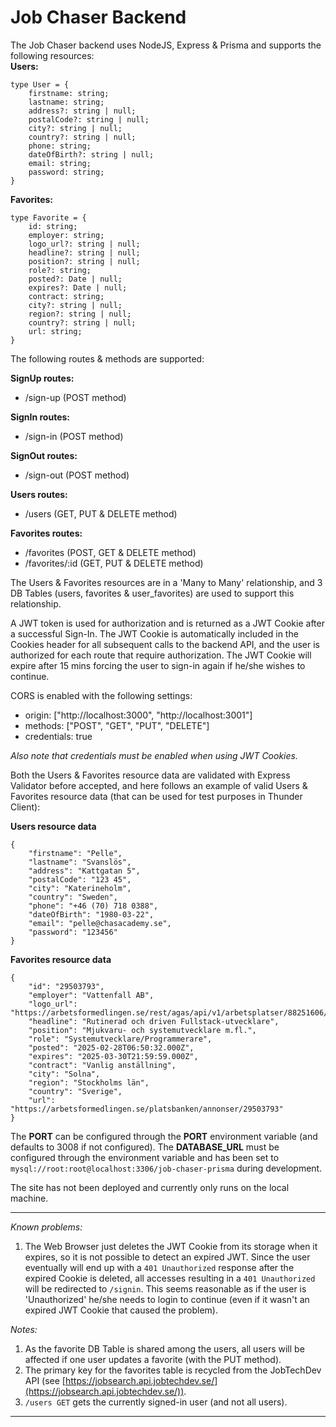 # Job Chaser Backend

The Job Chaser backend uses NodeJS, Express & Prisma and supports the following resources:  
**Users:**
```
type User = {
    firstname: string;
    lastname: string;
    address?: string | null;
    postalCode?: string | null;
    city?: string | null;
    country?: string | null;
    phone: string;
    dateOfBirth?: string | null;
    email: string;
    password: string;
}
```
  
**Favorites:**
```
type Favorite = {
    id: string;
    employer: string;
    logo_url?: string | null;
    headline?: string | null;
    position?: string | null;
    role?: string;
    posted?: Date | null;
    expires?: Date | null;
    contract: string;
    city?: string | null;
    region?: string | null;
    country?: string | null;
    url: string;
}
``` 

The following routes & methods are supported:  
  
**SignUp routes:**
- /sign-up (POST method)

**SignIn routes:**
- /sign-in (POST method)

**SignOut routes:**
- /sign-out (POST method)

**Users routes:**
- /users (GET, PUT & DELETE method)
  
**Favorites routes:**
- /favorites (POST, GET & DELETE method)
- /favorites/:id (GET, PUT & DELETE method)

The Users & Favorites resources are in a 'Many to Many' relationship, and 3 DB Tables (users, favorites & user_favorites) are used to support this relationship.

A JWT token is used for authorization and is returned as a JWT Cookie after a successful Sign-In. 
The JWT Cookie is automatically included in the Cookies header for all subsequent calls to the backend API, and the user is authorized for each route that require authorization. The JWT Cookie will expire after 15 mins forcing the user to sign-in again if he/she wishes to continue. 

CORS is enabled with the following settings:
- origin: ["http://localhost:3000", "http://localhost:3001"]
- methods: ["POST", "GET", "PUT",  "DELETE"]
- credentials: true

*Also note that credentials must be enabled when using JWT Cookies.*
  
Both the Users & Favorites resource data are validated with Express Validator before accepted, and here follows an example of valid Users & Favorites resource data (that can be used for test purposes in Thunder Client):

**Users resource data**
```
{
    "firstname": "Pelle",
    "lastname": "Svanslös",
    "address": "Kattgatan 5",
    "postalCode": "123 45",
    "city": "Katerineholm",
    "country": "Sweden",
    "phone": "+46 (70) 718 0388",
    "dateOfBirth": "1980-03-22",
    "email": "pelle@chasacademy.se",
    "password": "123456"
}
```

**Favorites resource data**
```
{
    "id": "29503793",
    "employer": "Vattenfall AB",
    "logo_url": "https://arbetsformedlingen.se/rest/agas/api/v1/arbetsplatser/88251606/logotyper/logo.png",
    "headline": "Rutinerad och driven Fullstack-utvecklare",
    "position": "Mjukvaru- och systemutvecklare m.fl.",
    "role": "Systemutvecklare/Programmerare",
    "posted": "2025-02-28T06:50:32.000Z",
    "expires": "2025-03-30T21:59:59.000Z",
    "contract": "Vanlig anställning",
    "city": "Solna",
    "region": "Stockholms län",
    "country": "Sverige",
    "url": "https://arbetsformedlingen.se/platsbanken/annonser/29503793"
}
```

The **PORT** can be configured through the **PORT** environment variable (and defaults to 3008 if not configured).
The **DATABASE_URL** must be configured through the environment variable and has been set to 
`mysql://root:root@localhost:3306/job-chaser-prisma` 
during development.
  
The site has not been deployed and currently only runs on the local machine.
  
***
*Known problems:*
  
1. The Web Browser just deletes the JWT Cookie from its storage when it expires, so it is not possible to detect an expired JWT. Since the user eventually will end up with a `401 Unauthorized` response after the expired Cookie is deleted, all accesses resulting in a `401 Unauthorized` will be redirected to `/signin`. This seems reasonable as if the user is 'Unauthorized' he/she needs to login to continue (even if it wasn't an expired JWT Cookie that caused the problem).
  
*Notes:*
  
1. As the favorite DB Table is shared among the users, all users will be affected if one user updates a favorite (with the PUT method).
2. The primary key for the favorites table is recycled from the JobTechDev API (see [https://jobsearch.api.jobtechdev.se/](https://jobsearch.api.jobtechdev.se/)).
3. `/users GET` gets the currently signed-in user (and not all users).

***
